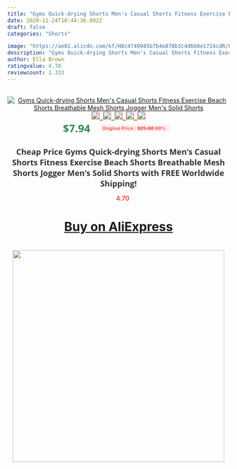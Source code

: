 ```yaml
---
title: "Gyms Quick-drying Shorts Men's Casual Shorts Fitness Exercise Beach Shorts Breathable Mesh Shorts Jogger Men's Solid Shorts"
date: 2020-11-24T10:44:36.892Z
draft: false
categories: "Shorts"

image: "https://ae01.alicdn.com/kf/H8c4749945b7b4e878b3c4d660e1724cdR/Gyms-Quick-drying-Shorts-Men-s-Casual-Shorts-Fitness-Exercise-Beach-Shorts-Breathable-Mesh-Shorts-Jogger.jpg"
description: "Gyms Quick-drying Shorts Men's Casual Shorts Fitness Exercise Beach Shorts Breathable Mesh Shorts Jogger Men's Solid Shorts"
author: Ella Brown
ratingvalue: 4.70
reviewcount: 1.333
---
```

<br>
<div style="text-align: center;">
<a href="https://s.click.aliexpress.com/e/_A2Chhj" target="_blank" rel="nofollow noopener noreferrer"><img alt="Gyms Quick-drying Shorts Men's Casual Shorts Fitness Exercise Beach Shorts Breathable Mesh Shorts Jogger Men's Solid Shorts" class="magnifier-image" src="https://ae01.alicdn.com/kf/H8c4749945b7b4e878b3c4d660e1724cdR/Gyms-Quick-drying-Shorts-Men-s-Casual-Shorts-Fitness-Exercise-Beach-Shorts-Breathable-Mesh-Shorts-Jogger.jpg_640x640.jpg">
<br>
<img style="border:1px solid salmon" src="https://ae01.alicdn.com/kf/H8c4749945b7b4e878b3c4d660e1724cdR/Gyms-Quick-drying-Shorts-Men-s-Casual-Shorts-Fitness-Exercise-Beach-Shorts-Breathable-Mesh-Shorts-Jogger.jpg_120x120.jpg">&nbsp;&nbsp;<img style="border:1px solid salmon" src="https://ae01.alicdn.com/kf/H66b274b8878844e783634e46c3b9e6900/Gyms-Quick-drying-Shorts-Men-s-Casual-Shorts-Fitness-Exercise-Beach-Shorts-Breathable-Mesh-Shorts-Jogger.jpg_120x120.jpg">&nbsp;&nbsp;<img style="border:1px solid salmon" src="https://ae01.alicdn.com/kf/H9f49a1b7137747a6b8bdf1a9bf5bde57R/Gyms-Quick-drying-Shorts-Men-s-Casual-Shorts-Fitness-Exercise-Beach-Shorts-Breathable-Mesh-Shorts-Jogger.jpg_120x120.jpg">&nbsp;&nbsp;<img style="border:1px solid salmon" src="https://ae01.alicdn.com/kf/H02199feca4cb4f828070e5a0f0f74a46F/Gyms-Quick-drying-Shorts-Men-s-Casual-Shorts-Fitness-Exercise-Beach-Shorts-Breathable-Mesh-Shorts-Jogger.jpg_120x120.jpg">&nbsp;&nbsp;<img style="border:1px solid salmon" src="https://ae01.alicdn.com/kf/Hda3a901fd7e6426d92fcd5b6c1346ec7M/Gyms-Quick-drying-Shorts-Men-s-Casual-Shorts-Fitness-Exercise-Beach-Shorts-Breathable-Mesh-Shorts-Jogger.jpg_120x120.jpg"></a></div><br0>
<div style="text-align: center;"><span style="background-color: white; border: 0px; box-sizing: border-box; color: seagreen; display: inline-block; font-family: &quot;open sans&quot; , &quot;arial&quot; , &quot;helvetica&quot; , sans-serif , &quot;heiti&quot;; font-size: 24px; font-stretch: inherit; font-weight: 700; line-height: inherit; margin: 0px 10px 0px 0px; padding: 0px; vertical-align: middle;">$7.94 </span>
<span style="background: rgb(255 , 241 , 241); border-radius: 3px; border: 0px; box-sizing: border-box; color: #ff4747; display: inline-block; font-family: inherit; font-size: 12px; font-stretch: inherit; font-style: inherit; font-variant: inherit; font-weight: 600; line-height: inherit; margin: 0px; padding: 2px 5px; transform: scale(0.9); vertical-align: middle;">Original Price : <b style="text-decoration: line-through;">$25.60 </b> 69%&nbsp;&nbsp;</span></div>
<h1 style="color: #333333; display: inline-block; font-family: &quot;open sans&quot; , &quot;arial&quot; , &quot;helvetica&quot; , sans-serif , &quot;heiti&quot;; font-size: 18px; font-stretch: inherit; font-weight: 700; text-align: center;">Cheap Price Gyms Quick-drying Shorts Men's Casual Shorts Fitness Exercise Beach Shorts Breathable Mesh Shorts Jogger Men's Solid Shorts with FREE Worldwide Shipping!</h1>
<div style="color: #ff4747; text-align: center;">
<img src="https://4.bp.blogspot.com/-M0ZcTcb-5uY/XleCXlxnR4I/AAAAAAAAAEc/OrjgMkXV1oMQFaCRZj5HQwOCBcu3w1FegCPcBGAYYCw/s1600/star.png" style="height: 15px;">&nbsp;<b>4.70</b></div>
<div class="button_cont" align="center"><a class="buynow_a" href="https://s.click.aliexpress.com/e/_A2Chhj" target="_blank" rel="nofollow noopener noreferrer"><H1>Buy on AliExpress</H1></a></div><br>
<div class="separator" style="clear: both; text-align: center;">
<img src="https://lh3.googleusercontent.com/-pTy5HemUv9M/XlePHvY0dAI/AAAAAAAAAE4/0nX5iRUoIWY8eMW9Dpxeirr157OZliDIgCLcBGAsYHQ/s1600/badge.gif" width="480">
</div>
